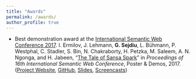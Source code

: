 ```yaml
---
title: "Awards"
permalink: /awards/
author_profile: true
---
```


* Best demonstration award at the [International Semantic Web Conference 2017](https://web.archive.org/web/20180127125746/https://iswc2017.semanticweb.org/).
I. Ermilov, J. Lehmann, **G. Sejdiu**, L. Bühmann, P. Westphal, C. Stadler, S. Bin, N. Chakraborty, H. Petzka, M. Saleem, A. N. Ngonga, and H. Jabeen, “[The Tale of Sansa Spark](https://web.archive.org/web/20180127125746/http://jens-lehmann.org/files/2017/iswc_pd_sansa.pdf)” in _Proceedings of 16th International Semantic Web Conference_, Poster & Demos, 2017. ([Project Website](https://web.archive.org/web/20180127125746/http://sansa-stack.net/), [GitHub](https://web.archive.org/web/20180127125746/https://github.com/SANSA-Stack), [Slides](https://web.archive.org/web/20180127125746/https://www.slideshare.net/GezimSejdiu/the-tale-of-sansa-spark-iswc-2017-demo), [Screencasts](https://web.archive.org/web/20180127125746/https://www.youtube.com/watch?v=aHCoWmzUJlE&t=2s))